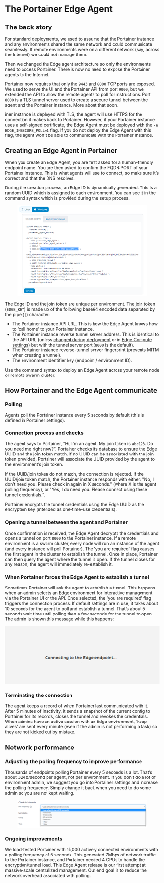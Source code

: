 # The Portainer Edge Agent

## The back story


For standard deployments, we used to assume that the Portainer instance and any environments shared the same network and could communicate seamlessly. If remote environments were on a different network (say, across the Internet) we could not manage them.

Then we changed the Edge agent architecture so only the environments need to access Portainer. There is now no need to expose the Portainer agents to the Internet.

Portainer now requires that only the `9443` and `8000` TCP ports are exposed. We used to serve the UI and the Portainer API from port `9000`, but we extended the API to allow the remote agents to poll for instructions. Port `8000` is a TLS tunnel server used to create a secure tunnel between the agent and the Portainer instance. More about that soon.


iner instance is deployed with TLS, the agent will use HTTPS for the connection it makes back to Portainer. However, if your Portainer instance uses a self-signed certificate, the Edge Agent must be deployed with the `-e EDGE_INSECURE_POLL=1` flag. If you do not deploy the Edge Agent with this flag, the agent won't be able to communicate with the Portainer instance.


## Creating an Edge Agent in Portainer


When you create an Edge Agent, you are first asked for a human-friendly endpoint name. You are then asked to confirm the FQDN:PORT of your Portainer instance. This is what agents will use to connect, so make sure it’s correct and that the DNS resolves.

During the creation process, an Edge ID is dynamically generated. This is a random UUID which is assigned to each environment. You can see it in the command syntax which is provided during the setup process.

<figure><img src="/assets/2.15-advanced-edgeagent-command.png" alt=""><figcaption></figcaption></figure>


The Edge ID and the join token are unique per environment. The join token (`EDGE_KEY`) is made up of the following base64 encoded data separated by the pipe (`|`) character:

* The Portainer instance API URL. This is how the Edge Agent knows how to ‘call home’ to your Portainer instance.
* The Portainer instance reverse tunnel server address. This is identical to the API URL (unless [changed during deployment](../admin/environments/add/docker/edge.md#deploying) or in [Edge Compute settings](../admin/settings/edge.md#edge-compute-settings)) but with the tunnel server port (`8000` is the default).
* The Portainer instance reverse-tunnel server fingerprint (prevents MITM when creating a tunnel).
* The environment identifier key (endpoint / environment ID).

Use the command syntax to deploy an Edge Agent across your remote node or remote swarm cluster.

## How Portainer and the Edge Agent communicate

### Polling



Agents poll the Portainer instance every 5 seconds by default (this is defined in Portainer settings).

### Connection process and checks

The agent says to Portainer, “Hi, I'm an agent. My join token is `abc123`. Do you need me right now?”. Portainer checks its database to ensure the Edge UUID and the join token match. If no UUID can be associated with the join token provided, Portainer will associate the UUID provided by the agent to the environment’s join token.

If the UUID/join token do not match, the connection is rejected. If the UUID/join token match, the Portainer instance responds with either: "No, I don’t need you. Please check in again in X seconds." (where X is the agent polling frequency), or "Yes, I do need you. Please connect using these tunnel credentials.”.


Portainer encrypts the tunnel credentials using the Edge UUID as the encryption key (intended as one-time-use credentials).


### Opening a tunnel between the agent and Portainer

Once confirmation is received, the Edge Agent decrypts the credentials and opens a tunnel on port `8000` to the Portainer instance. If a remote environment is a swarm cluster, every node will run an instance of the agent (and every instance will poll Portainer). The 'you are required' flag causes the first agent in the cluster to establish the tunnel. Once in place, Portainer can then query the agent where the tunnel is open. If the tunnel closes for any reason, the agent will immediately re-establish it.

### When Portainer forces the Edge Agent to establish a tunnel

Sometimes Portainer will ask the agent to establish a tunnel. This happens when an admin selects an Edge environment for interactive management via the Portainer UI or the API. Once selected, the 'you are required' flag triggers the connection process. If default settings are in use, it takes about 10 seconds for the agent to poll and establish a tunnel. That’s about 5 seconds wait time until polling then a few seconds for the tunnel to open. The admin is shown this message while this happens:

<div align="center"><img src="/assets/edge-advanced-2.png" alt=""></div>

### Terminating the connection

The agent keeps a record of when Portainer last communicated with it. After 5 minutes of inactivity, it sends a snapshot of the current config to Portainer for its records, closes the tunnel and revokes the credentials. When admins have an active session with an Edge environment, ‘keep alives’ are sent every minute (even if the admin is not performing a task) so they are not kicked out by mistake.

## Network performance

### Adjusting the polling frequency to improve performance

Thousands of endpoints polling Portainer every 5 seconds is a lot. That’s about 324b/second per agent, not per environment. If you don’t do a lot of environment admin, we suggest you go into Portainer settings and increase the polling frequency. Simply change it back when you need to do some admin so you are not kept waiting.

<figure><img src="/assets/2.15-advanced-edgeagent-pollfreq.png" alt=""><figcaption></figcaption></figure>

### Ongoing improvements

We load-tested Portainer with 15,000 actively connected environments with a polling frequency of 5 seconds. This generated 7Mbps of network traffic to the Portainer instance, and Portainer needed 4 CPUs to handle the encryption/tunnel load. This Edge Agent release is our first attempt at massive-scale centralized management. Our end goal is to reduce the network overhead associated with polling.
